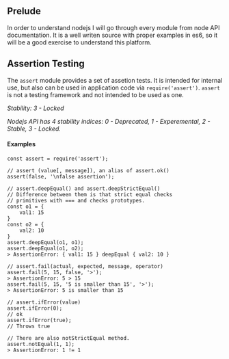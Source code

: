 ## Prelude
In order to understand nodejs I will go through every module from node API documentation. It is a well writen source with proper examples in es6, so it will be a good exercise to understand this platform.

## Assertion Testing
The `assert` module provides a set of assetion tests. It is intended for internal use, but also can be used in application code via `require('assert')`. `assert` is not a testing framework and not intended to be used as one.

*Stability: 3 - Locked*

*Nodejs API has 4 stability indices: 0 - Deprecated, 1 - Experemental, 2 - Stable, 3 - Locked.*

#### Examples

```
const assert = require('assert');

// assert (value[, message]), an alias of assert.ok()
assert(false, '\nfalse assertion');

// assert.deepEqual() and assert.deepStrictEqual()
// Difference between them is that strict equal checks
// primitives with === and checks prototypes.
const o1 = {
    val1: 15
}
const o2 = {
    val2: 10
}
assert.deepEqual(o1, o1);
assert.deepEqual(o1, o2);
> AssertionError: { val1: 15 } deepEqual { val2: 10 }

// assert.fail(actual, expected, message, operator)
assert.fail(5, 15, false, '>');
> AssertionError: 5 > 15
assert.fail(5, 15, '5 is smaller than 15', '>');
> AssertionError: 5 is smaller than 15

// assert.ifError(value)
assert.ifError(0);
// ok
assert.ifError(true);
// Throws true

// There are also notStrictEqual method.
assert.notEqual(1, 1);
> AssertionError: 1 != 1

```



